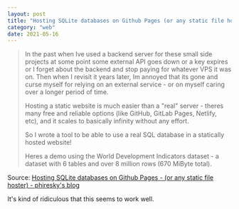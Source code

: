 ```yaml
---
layout: post
title: "Hosting SQLite databases on Github Pages (or any static file hoster)"
category: "web"
date: 2021-05-16
---
```


> In the past when Ive used a backend server for these small side projects at some point some external API goes down or a key expires or I forget about the backend and stop paying for whatever VPS it was on. Then when I revisit it years later, Im annoyed that its gone and curse myself for relying on an external service - or on myself caring over a longer period of time.
>
> Hosting a static website is much easier than a "real" server - theres many free and reliable options (like GitHub, GitLab Pages, Netlify, etc), and it scales to basically infinity without any effort.
>
> So I wrote a tool to be able to use a real SQL database in a statically hosted website!
>
> Heres a demo using the World Development Indicators dataset - a dataset with 6 tables and over 8 million rows (670 MiByte total).

Source: [Hosting SQLite databases on Github Pages - (or any static file hoster) - phiresky's blog](https://phiresky.github.io/blog/2021/hosting-sqlite-databases-on-github-pages/)

It's kind of ridiculous that this seems to work well.
